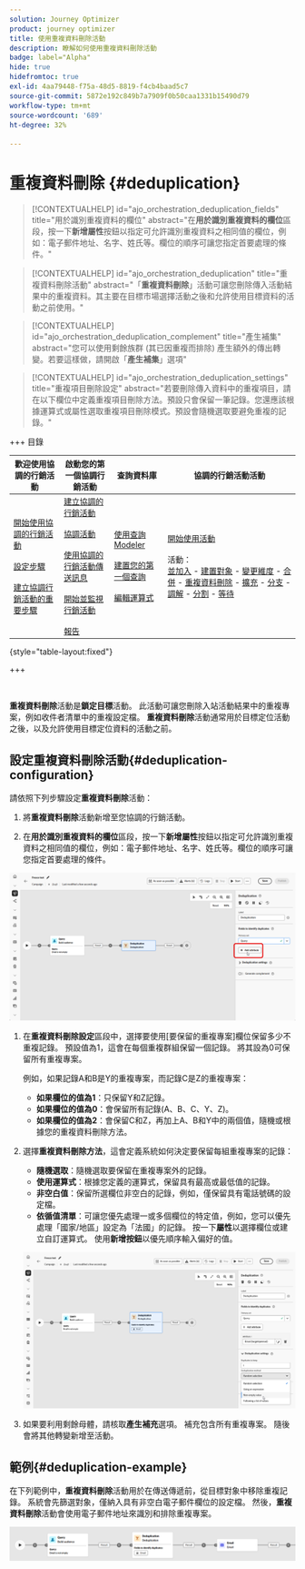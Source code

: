 ```yaml
---
solution: Journey Optimizer
product: journey optimizer
title: 使用重複資料刪除活動
description: 瞭解如何使用重複資料刪除活動
badge: label="Alpha"
hide: true
hidefromtoc: true
exl-id: 4aa79448-f75a-48d5-8819-f4cb4baad5c7
source-git-commit: 5872e192c849b7a7909f0b50caa1331b15490d79
workflow-type: tm+mt
source-wordcount: '689'
ht-degree: 32%

---
```


# 重複資料刪除 {#deduplication}

>[!CONTEXTUALHELP]
>id="ajo_orchestration_deduplication_fields"
>title="用於識別重複資料的欄位"
>abstract="在&#x200B;**&#x200B;用於識別重複資料的欄位&#x200B;**&#x200B;區段，按一下&#x200B;**&#x200B;新增屬性**&#x200B;按鈕以指定可允許識別重複資料之相同值的欄位，例如：電子郵件地址、名字、姓氏等。欄位的順序可讓您指定首要處理的條件。"

>[!CONTEXTUALHELP]
>id="ajo_orchestration_deduplication"
>title="重複資料刪除活動"
>abstract="「**重複資料刪除**」活動可讓您刪除傳入活動結果中的重複資料。其主要在目標市場選擇活動之後和允許使用目標資料的活動之前使用。"

>[!CONTEXTUALHELP]
>id="ajo_orchestration_deduplication_complement"
>title="產生補集"
>abstract="您可以使用剩餘族群 (其已因重複而排除) 產生額外的傳出轉變。若要這樣做，請開啟「**產生補集**」選項"

>[!CONTEXTUALHELP]
>id="ajo_orchestration_deduplication_settings"
>title="重複項目刪除設定"
>abstract="若要刪除傳入資料中的重複項目，請在以下欄位中定義重複項目刪除方法。預設只會保留一筆記錄。您還應該根據運算式或屬性選取重複項目刪除模式。預設會隨機選取要避免重複的記錄。"

+++ 目錄

| 歡迎使用協調的行銷活動 | 啟動您的第一個協調行銷活動 | 查詢資料庫 | 協調的行銷活動活動 |
|---|---|---|---|
| [開始使用協調的行銷活動](../gs-orchestrated-campaigns.md)<br/><br/>[設定步驟](../configuration-steps.md)<br/><br/>[建立協調行銷活動的重要步驟](../gs-campaign-creation.md) | [建立協調的行銷活動](../create-orchestrated-campaign.md)<br/><br/>[協調活動](../orchestrate-activities.md)<br/><br/>[使用協調的行銷活動傳送訊息](../send-messages.md)<br/><br/>[開始並監視行銷活動](../start-monitor-campaigns.md)<br/><br/>[報告](../reporting-campaigns.md) | [使用查詢Modeler](../orchestrated-rule-builder.md)<br/><br/>[建置您的第一個查詢](../build-query.md)<br/><br/>[編輯運算式](../edit-expressions.md) | [開始使用活動](about-activities.md)<br/><br/>活動：<br/>[並加入](and-join.md) - [建置對象](build-audience.md) - [變更維度](change-dimension.md) - [合併](combine.md) - [重複資料刪除](deduplication.md) - [擴充](enrichment.md) - [分支](fork.md) - [調解](reconciliation.md) - [分割](split.md) - [等待](wait.md) |

{style="table-layout:fixed"}

+++

<br/>

**重複資料刪除**&#x200B;活動是&#x200B;**鎖定目標**&#x200B;活動。 此活動可讓您刪除入站活動結果中的重複專案，例如收件者清單中的重複設定檔。 **重複資料刪除**&#x200B;活動通常用於目標定位活動之後，以及允許使用目標定位資料的活動之前。

## 設定重複資料刪除活動{#deduplication-configuration}

請依照下列步驟設定&#x200B;**重複資料刪除**&#x200B;活動：


1. 將&#x200B;**重複資料刪除**&#x200B;活動新增至您協調的行銷活動。

1. 在&#x200B;**&#x200B;用於識別重複資料的欄位&#x200B;**&#x200B;區段，按一下&#x200B;**&#x200B;新增屬性**&#x200B;按鈕以指定可允許識別重複資料之相同值的欄位，例如：電子郵件地址、名字、姓氏等。欄位的順序可讓您指定首要處理的條件。

![](../assets/deduplication-1.png)

1. 在&#x200B;**重複資料刪除設定**&#x200B;區段中，選擇要使用[要保留的重複專案]欄位保留多少不重複記錄。 預設值為1，這會在每個重複群組保留一個記錄。 將其設為0可保留所有重複專案。

   例如，如果記錄A和B是Y的重複專案，而記錄C是Z的重複專案：

   * **如果欄位的值為1**：只保留Y和Z記錄。
   * **如果欄位的值為0**：會保留所有記錄(A、B、C、Y、Z)。
   * **如果欄位的值為2**：會保留C和Z，再加上A、B和Y中的兩個值，隨機或根據您的重複資料刪除方法。

1. 選擇&#x200B;**重複資料刪除方法**，這會定義系統如何決定要保留每組重複專案的記錄：

   * **隨機選取**：隨機選取要保留在重複專案外的記錄。
   * **使用運算式**：根據您定義的運算式，保留具有最高或最低值的記錄。
   * **非空白值**：保留所選欄位非空白的記錄，例如，僅保留具有電話號碼的設定檔。
   * **依循值清單**：可讓您優先處理一或多個欄位的特定值，例如，您可以優先處理「國家/地區」設定為「法國」的記錄。 按一下&#x200B;**屬性**&#x200B;以選擇欄位或建立自訂運算式。 使用&#x200B;**新增按鈕**&#x200B;以優先順序輸入偏好的值。

   ![](../assets/deduplication-2.png)

1. 如果要利用剩餘母體，請核取&#x200B;**產生補充**&#x200B;選項。 補充包含所有重複專案。 隨後會將其他轉變新增至活動。

## 範例{#deduplication-example}

在下列範例中，**重複資料刪除**&#x200B;活動用於在傳送傳遞前，從目標對象中移除重複記錄。 系統會先篩選對象，僅納入具有非空白電子郵件欄位的設定檔。 然後，**重複資料刪除**&#x200B;活動會使用電子郵件地址來識別和排除重複專案。

![](../assets/deduplication-3.png)
